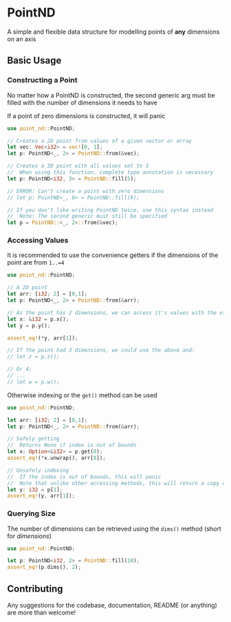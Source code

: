 
# PointND

A simple and flexible data structure for modelling points of **any** dimensions on an axis

## Basic Usage

### Constructing a Point

No matter how a PointND is constructed, the second generic arg must be filled with the number of dimensions it needs to have

If a point of zero dimensions is constructed, it will panic

```rust
use point_nd::PointND;

// Creates a 2D point from values of a given vector or array
let vec: Vec<i32> = vec![0, 1];
let p: PointND<_, 2> = PointND::from(&vec);

// Creates a 3D point with all values set to 5
//  When using this function, complete type annotation is necessary
let p: PointND<i32, 3> = PointND::fill(5);

// ERROR: Can't create a point with zero dimensions
// let p: PointND<_, 0> = PointND::fill(9);

// If you don't like writing PointND twice, use this syntax instead
//  Note: The second generic must still be specified
let p = PointND::<_, 2>::from(&vec);
```

### Accessing Values

It is recommended to use the convenience getters if the dimensions of the point are from ```1..=4```

```rust
use point_nd::PointND;

// A 2D point
let arr: [i32; 2] = [0,1];
let p: PointND<_, 2> = PointND::from(&arr);

// As the point has 2 dimensions, we can access it's values with the x() and y() methods
let x: &i32 = p.x();
let y = p.y();

assert_eq!(*y, arr[1]);

// If the point had 3 dimensions, we could use the above and:
// let z = p.z();

// Or 4:
// ...
// let w = p.w();
```

Otherwise indexing or the ```get()``` method can be used

```rust
use point_nd::PointND;

let arr: [i32; 2] = [0,1];
let p: PointND<_, 2> = PointND::from(&arr);

// Safely getting
//  Returns None if index is out of bounds
let x: Option<&i32> = p.get(0);
assert_eq!(*x.unwrap(), arr[0]);

// Unsafely indexing
//  If the index is out of bounds, this will panic
//  Note that unlike other accessing methods, this will return a copy of the value
let y: i32 = p[1];
assert_eq!(y, arr[1]);
```

### Querying Size

The number of dimensions can be retrieved using the ```dims()``` method (short for _dimensions_)

```rust
use point_nd::PointND;

let p: PointND<i32, 2> = PointND::fill(10);
assert_eq!(p.dims(), 2);
```

## Contributing

Any suggestions for the codebase, documentation, README (or anything) are more than welcome!

